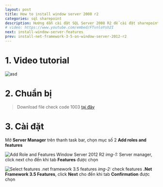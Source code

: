 ```yaml
---
layout: post
title: How to install window server 2008 r2
categories: sql sharepoint
description: Hướng dẫn cài đặt SQL Server 2008 R2 để cài đặt sharepoint 2010 trên window server 2012R2
# video: https://www.youtube.com/embed/FTvnloYsh2I
next: install-window-server-features
prev: install-net-framework-3-5-on-window-server-2012-r2
---
```

# 1. Video tutorial

![asd](https://i.ibb.co/HVGCJc2/install-window-server-features.png)

# 2. Chuẩn bị
 >  Download file check code 1003 [tại đây](https://123link.doctinhot360.site/AeEW5Iy)

# 3. Cài đặt
Mở **Server Manager** trên thanh task bar, chọn mục số 2 **Add roles and features**

![Add Role and Features Window Server 2012 R2](https://i.ibb.co/6JKCsTC/Server-manager-1.png)
*img-1:* Server manager, click next cho đến khi tab **Features** được chọn

![Select features .net framework 3.5 features](https://i.ibb.co/C0zZtXV/install-dot-net-35-3.png)
*img-2:* check features **.Net Framework 3.5 Features**, click **Next** cho đến khi tab **Confirmation** được chọn
